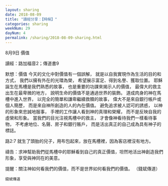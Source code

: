 ```yaml
---
layout: sharing
date: 2018-08-09
title: "讀經分享：【時候】"
categories: sharing
weekNum: 29
dayNum: 4
permalink: /sharing/2018-08-09-sharing.html
---
```

8月9日 價值

讀經：路加福音2；傳道書9

默想：價值
今天的文化中對價值有一個誤解，
就是以自我實現作為生活的目的和方式，
我們以擁有外在的光環為榮，
希望展示富足、得到名譽、獲取位置。
耶穌誕生在馬槽是我們熟悉的故事，
也是重要的功課來揭示人的價值，
最偉大的救主出生在最卑微的地方，
說明生命的價值不是通過世界的裝飾。
道成肉身的神在馬槽中進入世界，
以完全的簡單和謙卑繼續救贖的故事，
偉大不是來自銀行帳戶或個人簡歷，
而是來自神所創造的人的內在價值。
避免追求被人認可的誘惑，
以神的形象來忠誠地服事，
手裡的工作讓人看到神的真理和榮耀，
而不是反映自我的虛榮和形象。
當我們的目光注視馬槽中的救主，
才會像神看待我們一樣看待事物，
不考慮地位、名聲、房子和銀行賬戶， 
而是活出真正的自己成為具有神子的標誌。

路2:7 就生了頭胎的兒子，用布包起來，放在馬槽裡，因為客店裡沒有地方。

禱告：求神幫助我們從馬槽中的耶穌看到自己的真正價值，坦然地活出神創造我們形象，享受與神同在的美意。

提醒：關注神如何看我們的價值，而不是世界如何看我們的價值。
（錢斌傳道）


`錢斌傳道`

